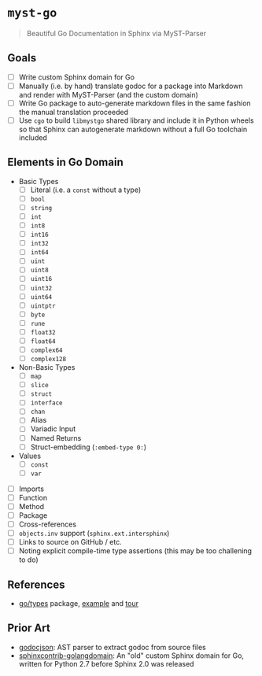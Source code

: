 # `myst-go`

> Beautiful Go Documentation in Sphinx via MyST-Parser

## Goals

- [ ] Write custom Sphinx domain for Go
- [ ] Manually (i.e. by hand) translate godoc for a package into Markdown and
      render with MyST-Parser (and the custom domain)
- [ ] Write Go package to auto-generate markdown files in the same fashion
      the manual translation proceeded
- [ ] Use `cgo` to build `libmystgo` shared library and include it in Python
      wheels so that Sphinx can autogenerate markdown without a full Go
      toolchain included

## Elements in Go Domain

- Basic Types
  - [ ] Literal (i.e. a `const` without a type)
  - [ ] `bool`
  - [ ] `string`
  - [ ] `int`
  - [ ] `int8`
  - [ ] `int16`
  - [ ] `int32`
  - [ ] `int64`
  - [ ] `uint`
  - [ ] `uint8`
  - [ ] `uint16`
  - [ ] `uint32`
  - [ ] `uint64`
  - [ ] `uintptr`
  - [ ] `byte`
  - [ ] `rune`
  - [ ] `float32`
  - [ ] `float64`
  - [ ] `complex64`
  - [ ] `complex128`
- Non-Basic Types
  - [ ] `map`
  - [ ] `slice`
  - [ ] `struct`
  - [ ] `interface`
  - [ ] `chan`
  - [ ] Alias
  - [ ] Variadic Input
  - [ ] Named Returns
  - [ ] Struct-embedding (`:embed-type 0:`)
- Values
  - [ ] `const`
  - [ ] `var`
- [ ] Imports
- [ ] Function
- [ ] Method
- [ ] Package
- [ ] Cross-references
- [ ] `objects.inv` support (`sphinx.ext.intersphinx`)
- [ ] Links to source on GitHub / etc.
- [ ] Noting explicit compile-time type assertions (this may be too challening
      to do)

## References

- [go/types][4] package, [example][3] and [tour][5]

## Prior Art

- [godocjson][1]: AST parser to extract godoc from source files
- [sphinxcontrib-golangdomain][2]: An "old" custom Sphinx domain for Go,
  written for Python 2.7 before Sphinx 2.0 was released

[1]: https://github.com/readthedocs/godocjson
[2]: https://bitbucket.org/ymotongpoo/sphinxcontrib-golangdomain
[3]: https://github.com/golang/example/tree/master/gotypes#types
[4]: https://golang.org/pkg/go/types/
[5]: https://tour.golang.org/basics/11
